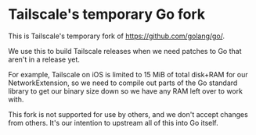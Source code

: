 # Tailscale's temporary Go fork

This is Tailscale's temporary fork of https://github.com/golang/go/.

We use this to build Tailscale releases when we need patches to Go
that aren't in a release yet.

For example, Tailscale on iOS is limited to 15 MiB of total disk+RAM
for our NetworkExtension, so we need to compile out parts of the Go
standard library to get our binary size down so we have any RAM left
over to work with.

This fork is not supported for use by others, and we don't accept
changes from others. It's our intention to upstream all of this into
Go itself.

